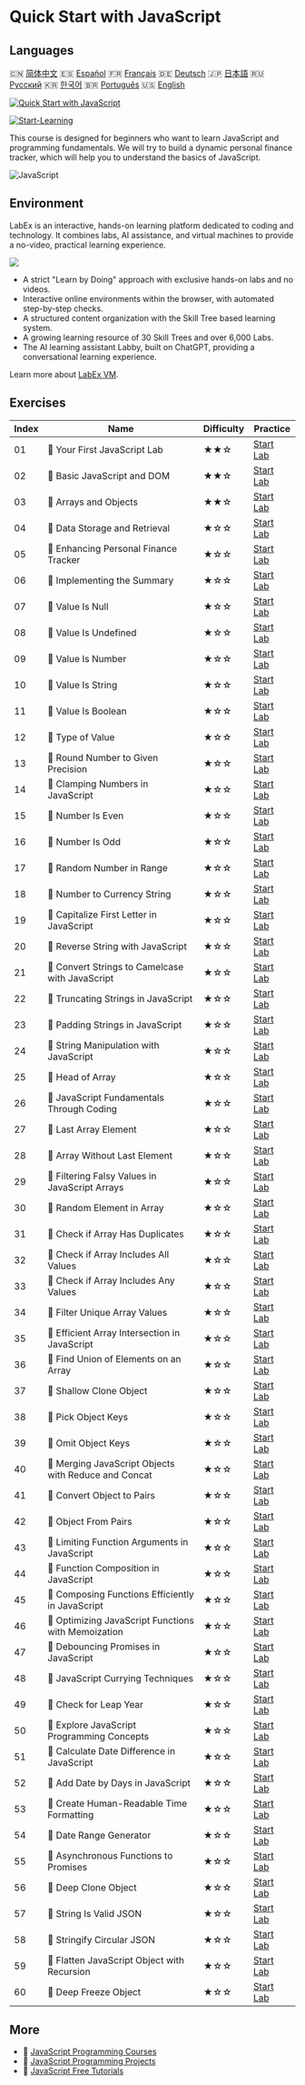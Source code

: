 # Quick Start with JavaScript

## Languages

🇨🇳 [简体中文](README_zh.md) 🇪🇸 [Español](README_es.md) 🇫🇷 [Français](README_fr.md) 🇩🇪 [Deutsch](README_de.md) 🇯🇵 [日本語](README_ja.md) 🇷🇺 [Русский](README_ru.md) 🇰🇷 [한국어](README_ko.md) 🇧🇷 [Português](README_pt.md) 🇺🇸 [English](README.md) 

[![Quick Start with JavaScript](https://cover-creator.labex.io/quick-start-with-javascript.png)](https://labex.io/en/courses/quick-start-with-javascript)

[![Start-Learning](https://img.shields.io/badge/Start-Learning-whitesmoke?style=for-the-badge)](https://labex.io/en/courses/quick-start-with-javascript)

This course is designed for beginners who want to learn JavaScript and programming fundamentals. We will try to build a dynamic personal finance tracker, which will help you to understand the basics of JavaScript.

![JavaScript](https://img.shields.io/badge/JavaScript-whitesmoke?style=for-the-badge&logo=javascript)


## Environment

LabEx is an interactive, hands-on learning platform dedicated to coding and technology. It combines labs, AI assistance, and virtual machines to provide a no-video, practical learning experience.

![](https://tutorial-screenshot.getvm.io/images/vm-1725247253.png)

- A strict "Learn by Doing" approach with exclusive hands-on labs and no videos.
- Interactive online environments within the browser, with automated step-by-step checks.
- A structured content organization with the Skill Tree based learning system.
- A growing learning resource of 30 Skill Trees and over 6,000 Labs.
- The AI learning assistant Labby, built on ChatGPT, providing a conversational learning experience.

Learn more about [LabEx VM](https://support.labex.io/using-labex/virtual-machine).

## Exercises

|   Index | Name                                                 | Difficulty   | Practice                                                                                                                                 |
|---------|------------------------------------------------------|--------------|------------------------------------------------------------------------------------------------------------------------------------------|
|      01 | 📖 Your First JavaScript Lab                         | ★★☆          | <a target='_blank' href='https://labex.io/en/tutorials/your-first-javascript-lab-92948'>Start Lab</a>                                    |
|      02 | 📖 Basic JavaScript and DOM                          | ★★☆          | <a target='_blank' href='https://labex.io/en/tutorials/javascript-basic-javascript-and-dom-290729'>Start Lab</a>                         |
|      03 | 📖 Arrays and Objects                                | ★★☆          | <a target='_blank' href='https://labex.io/en/tutorials/javascript-arrays-and-objects-290728'>Start Lab</a>                               |
|      04 | 📖 Data Storage and Retrieval                        | ★☆☆          | <a target='_blank' href='https://labex.io/en/tutorials/javascript-data-storage-and-retrieval-290730'>Start Lab</a>                       |
|      05 | 📖 Enhancing Personal Finance Tracker                | ★☆☆          | <a target='_blank' href='https://labex.io/en/tutorials/javascript-enhancing-personal-finance-tracker-290731'>Start Lab</a>               |
|      06 | 📖 Implementing the Summary                          | ★☆☆          | <a target='_blank' href='https://labex.io/en/tutorials/javascript-implementing-the-summary-290732'>Start Lab</a>                         |
|      07 | 📖 Value Is Null                                     | ★☆☆          | <a target='_blank' href='https://labex.io/en/tutorials/javascript-value-is-null-28429'>Start Lab</a>                                     |
|      08 | 📖 Value Is Undefined                                | ★☆☆          | <a target='_blank' href='https://labex.io/en/tutorials/javascript-value-is-undefined-28447'>Start Lab</a>                                |
|      09 | 📖 Value Is Number                                   | ★☆☆          | <a target='_blank' href='https://labex.io/en/tutorials/javascript-value-is-number-28430'>Start Lab</a>                                   |
|      10 | 📖 Value Is String                                   | ★☆☆          | <a target='_blank' href='https://labex.io/en/tutorials/javascript-value-is-string-28444'>Start Lab</a>                                   |
|      11 | 📖 Value Is Boolean                                  | ★☆☆          | <a target='_blank' href='https://labex.io/en/tutorials/javascript-value-is-boolean-28412'>Start Lab</a>                                  |
|      12 | 📖 Type of Value                                     | ★☆☆          | <a target='_blank' href='https://labex.io/en/tutorials/javascript-type-of-value-28673'>Start Lab</a>                                     |
|      13 | 📖 Round Number to Given Precision                   | ★☆☆          | <a target='_blank' href='https://labex.io/en/tutorials/round-number-to-given-precision-28605'>Start Lab</a>                              |
|      14 | 📖 Clamping Numbers in JavaScript                    | ★☆☆          | <a target='_blank' href='https://labex.io/en/tutorials/javascript-clamping-numbers-in-javascript-28196'>Start Lab</a>                    |
|      15 | 📖 Number Is Even                                    | ★☆☆          | <a target='_blank' href='https://labex.io/en/tutorials/javascript-number-is-even-28419'>Start Lab</a>                                    |
|      16 | 📖 Number Is Odd                                     | ★☆☆          | <a target='_blank' href='https://labex.io/en/tutorials/javascript-number-is-odd-28433'>Start Lab</a>                                     |
|      17 | 📖 Random Number in Range                            | ★☆☆          | <a target='_blank' href='https://labex.io/en/tutorials/javascript-random-number-in-range-28574'>Start Lab</a>                            |
|      18 | 📖 Number to Currency String                         | ★☆☆          | <a target='_blank' href='https://labex.io/en/tutorials/javascript-number-to-currency-string-28516'>Start Lab</a>                         |
|      19 | 📖 Capitalize First Letter in JavaScript             | ★☆☆          | <a target='_blank' href='https://labex.io/en/tutorials/javascript-capitalize-first-letter-in-javascript-28188'>Start Lab</a>             |
|      20 | 📖 Reverse String with JavaScript                    | ★☆☆          | <a target='_blank' href='https://labex.io/en/tutorials/javascript-reverse-string-with-javascript-28600'>Start Lab</a>                    |
|      21 | 📖 Convert Strings to Camelcase with JavaScript      | ★☆☆          | <a target='_blank' href='https://labex.io/en/tutorials/javascript-convert-strings-to-camelcase-with-javascript-28648'>Start Lab</a>      |
|      22 | 📖 Truncating Strings in JavaScript                  | ★☆☆          | <a target='_blank' href='https://labex.io/en/tutorials/javascript-truncating-strings-in-javascript-28671'>Start Lab</a>                  |
|      23 | 📖 Padding Strings in JavaScript                     | ★☆☆          | <a target='_blank' href='https://labex.io/en/tutorials/javascript-padding-strings-in-javascript-28537'>Start Lab</a>                     |
|      24 | 📖 String Manipulation with JavaScript               | ★☆☆          | <a target='_blank' href='https://labex.io/en/tutorials/javascript-string-manipulation-with-javascript-28590'>Start Lab</a>               |
|      25 | 📖 Head of Array                                     | ★☆☆          | <a target='_blank' href='https://labex.io/en/tutorials/javascript-head-of-array-28145'>Start Lab</a>                                     |
|      26 | 📖 JavaScript Fundamentals Through Coding            | ★☆☆          | <a target='_blank' href='https://labex.io/en/tutorials/javascript-javascript-fundamentals-through-coding-28156'>Start Lab</a>            |
|      27 | 📖 Last Array Element                                | ★☆☆          | <a target='_blank' href='https://labex.io/en/tutorials/javascript-last-array-element-28463'>Start Lab</a>                                |
|      28 | 📖 Array Without Last Element                        | ★☆☆          | <a target='_blank' href='https://labex.io/en/tutorials/javascript-array-without-last-element-28163'>Start Lab</a>                        |
|      29 | 📖 Filtering Falsy Values in JavaScript Arrays       | ★☆☆          | <a target='_blank' href='https://labex.io/en/tutorials/javascript-filtering-falsy-values-in-javascript-arrays-28204'>Start Lab</a>       |
|      30 | 📖 Random Element in Array                           | ★☆☆          | <a target='_blank' href='https://labex.io/en/tutorials/javascript-random-element-in-array-28153'>Start Lab</a>                           |
|      31 | 📖 Check if Array Has Duplicates                     | ★☆☆          | <a target='_blank' href='https://labex.io/en/tutorials/javascript-check-if-array-has-duplicates-28142'>Start Lab</a>                     |
|      32 | 📖 Check if Array Includes All Values                | ★☆☆          | <a target='_blank' href='https://labex.io/en/tutorials/javascript-check-if-array-includes-all-values-28146'>Start Lab</a>                |
|      33 | 📖 Check if Array Includes Any Values                | ★☆☆          | <a target='_blank' href='https://labex.io/en/tutorials/javascript-check-if-array-includes-any-values-28147'>Start Lab</a>                |
|      34 | 📖 Filter Unique Array Values                        | ★☆☆          | <a target='_blank' href='https://labex.io/en/tutorials/javascript-filter-unique-array-values-28299'>Start Lab</a>                        |
|      35 | 📖 Efficient Array Intersection in JavaScript        | ★☆☆          | <a target='_blank' href='https://labex.io/en/tutorials/javascript-efficient-array-intersection-in-javascript-28148'>Start Lab</a>        |
|      36 | 📖 Find Union of Elements on an Array                | ★☆☆          | <a target='_blank' href='https://labex.io/en/tutorials/javascript-find-union-of-elements-on-an-array-28161'>Start Lab</a>                |
|      37 | 📖 Shallow Clone Object                              | ★☆☆          | <a target='_blank' href='https://labex.io/en/tutorials/javascript-shallow-clone-object-28613'>Start Lab</a>                              |
|      38 | 📖 Pick Object Keys                                  | ★☆☆          | <a target='_blank' href='https://labex.io/en/tutorials/javascript-pick-object-keys-28544'>Start Lab</a>                                  |
|      39 | 📖 Omit Object Keys                                  | ★☆☆          | <a target='_blank' href='https://labex.io/en/tutorials/javascript-omit-object-keys-28529'>Start Lab</a>                                  |
|      40 | 📖 Merging JavaScript Objects with Reduce and Concat | ★☆☆          | <a target='_blank' href='https://labex.io/en/tutorials/javascript-merging-javascript-objects-with-reduce-and-concat-28495'>Start Lab</a> |
|      41 | 📖 Convert Object to Pairs                           | ★☆☆          | <a target='_blank' href='https://labex.io/en/tutorials/javascript-convert-object-to-pairs-28523'>Start Lab</a>                           |
|      42 | 📖 Object From Pairs                                 | ★☆☆          | <a target='_blank' href='https://labex.io/en/tutorials/javascript-object-from-pairs-28519'>Start Lab</a>                                 |
|      43 | 📖 Limiting Function Arguments in JavaScript         | ★☆☆          | <a target='_blank' href='https://labex.io/en/tutorials/javascript-limiting-function-arguments-in-javascript-28322'>Start Lab</a>         |
|      44 | 📖 Function Composition in JavaScript                | ★☆☆          | <a target='_blank' href='https://labex.io/en/tutorials/javascript-function-composition-in-javascript-28208'>Start Lab</a>                |
|      45 | 📖 Composing Functions Efficiently in JavaScript     | ★☆☆          | <a target='_blank' href='https://labex.io/en/tutorials/javascript-composing-functions-efficiently-in-javascript-28546'>Start Lab</a>     |
|      46 | 📖 Optimizing JavaScript Functions with Memoization  | ★☆☆          | <a target='_blank' href='https://labex.io/en/tutorials/javascript-optimizing-javascript-functions-with-memoization-28494'>Start Lab</a>  |
|      47 | 📖 Debouncing Promises in JavaScript                 | ★☆☆          | <a target='_blank' href='https://labex.io/en/tutorials/javascript-debouncing-promises-in-javascript-28257'>Start Lab</a>                 |
|      48 | 📖 JavaScript Currying Techniques                    | ★☆☆          | <a target='_blank' href='https://labex.io/en/tutorials/javascript-javascript-currying-techniques-28233'>Start Lab</a>                    |
|      49 | 📖 Check for Leap Year                               | ★☆☆          | <a target='_blank' href='https://labex.io/en/tutorials/javascript-check-for-leap-year-28423'>Start Lab</a>                               |
|      50 | 📖 Explore JavaScript Programming Concepts           | ★☆☆          | <a target='_blank' href='https://labex.io/en/tutorials/javascript-explore-javascript-programming-concepts-28247'>Start Lab</a>           |
|      51 | 📖 Calculate Date Difference in JavaScript           | ★☆☆          | <a target='_blank' href='https://labex.io/en/tutorials/javascript-calculate-date-difference-in-javascript-28235'>Start Lab</a>           |
|      52 | 📖 Add Date by Days in JavaScript                    | ★☆☆          | <a target='_blank' href='https://labex.io/en/tutorials/javascript-add-date-by-days-in-javascript-28123'>Start Lab</a>                    |
|      53 | 📖 Create Human-Readable Time Formatting             | ★☆☆          | <a target='_blank' href='https://labex.io/en/tutorials/javascript-create-human-readable-time-formatting-28316'>Start Lab</a>             |
|      54 | 📖 Date Range Generator                              | ★☆☆          | <a target='_blank' href='https://labex.io/en/tutorials/javascript-date-range-generator-28248'>Start Lab</a>                              |
|      55 | 📖 Asynchronous Functions to Promises                | ★☆☆          | <a target='_blank' href='https://labex.io/en/tutorials/javascript-asynchronous-functions-to-promises-28559'>Start Lab</a>                |
|      56 | 📖 Deep Clone Object                                 | ★☆☆          | <a target='_blank' href='https://labex.io/en/tutorials/javascript-deep-clone-object-28260'>Start Lab</a>                                 |
|      57 | 📖 String Is Valid JSON                              | ★☆☆          | <a target='_blank' href='https://labex.io/en/tutorials/javascript-string-is-valid-json-28449'>Start Lab</a>                              |
|      58 | 📖 Stringify Circular JSON                           | ★☆☆          | <a target='_blank' href='https://labex.io/en/tutorials/javascript-stringify-circular-json-28629'>Start Lab</a>                           |
|      59 | 📖 Flatten JavaScript Object with Recursion          | ★☆☆          | <a target='_blank' href='https://labex.io/en/tutorials/javascript-flatten-javascript-object-with-recursion-28312'>Start Lab</a>          |
|      60 | 📖 Deep Freeze Object                                | ★☆☆          | <a target='_blank' href='https://labex.io/en/tutorials/javascript-deep-freeze-object-28263'>Start Lab</a>                                |

## More

- 🔗 [JavaScript Programming Courses](https://github.com/labex-labs/awesome-programming-courses)
- 🔗 [JavaScript Programming Projects](https://github.com/labex-labs/awesome-programming-projects)
- 🔗 [JavaScript Free Tutorials](https://github.com/labex-labs/javascript-free-tutorials)

